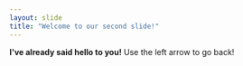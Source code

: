 ```yaml
---
layout: slide
title: "Welcome to our second slide!"
---
```

**I've already said hello to you!**
Use the left arrow to go back!
